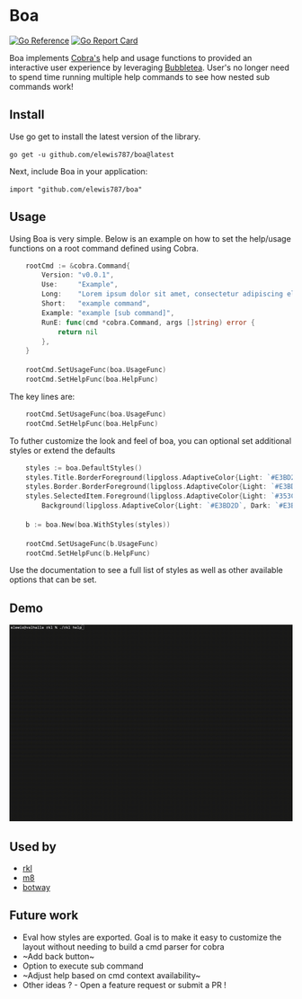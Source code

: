 # Boa
[![Go Reference](https://pkg.go.dev/badge/github.com/elewis787/boa#section-readme.svg)](https://pkg.go.dev/github.com/elewis787/boa#section-readme) [![Go Report Card](https://goreportcard.com/badge/github.com/elewis787/boa)](https://goreportcard.com/report/github.com/elewis787/boa)

Boa implements [Cobra's](https://github.com/spf13/cobra) help and usage functions to provided an interactive user experience by leveraging [Bubbletea](https://github.com/charmbracelet/bubbletea). User's no longer need to spend time running multiple help commands to see how nested sub commands work!

## Install 

Use go get to install the latest version of the library.

`go get -u github.com/elewis787/boa@latest`

Next, include Boa in your application:

`import "github.com/elewis787/boa"`

## Usage

Using Boa is very simple. Below is an example on how to set the help/usage functions on a root command defined using Cobra. 

```go
	rootCmd := &cobra.Command{
		Version: "v0.0.1",
		Use:     "Example",
		Long:    "Lorem ipsum dolor sit amet, consectetur adipiscing elit, sed do eiusmod tempor incididunt ut labore et dolore magna aliqua.",
		Short:   "example command",
		Example: "example [sub command]",
		RunE: func(cmd *cobra.Command, args []string) error {
		    return nil
		},
	}

	rootCmd.SetUsageFunc(boa.UsageFunc)
	rootCmd.SetHelpFunc(boa.HelpFunc)

```

The key lines are: 

```go
	rootCmd.SetUsageFunc(boa.UsageFunc)
	rootCmd.SetHelpFunc(boa.HelpFunc)
```

To futher customize the look and feel of boa, you can optional set additional styles or extend the defaults  

```go 
	styles := boa.DefaultStyles()
	styles.Title.BorderForeground(lipgloss.AdaptiveColor{Light: `#E3BD2D`, Dark: `#E3BD2D`})
	styles.Border.BorderForeground(lipgloss.AdaptiveColor{Light: `#E3BD2D`, Dark: `#E3BD2D`})
	styles.SelectedItem.Foreground(lipgloss.AdaptiveColor{Light: `#353C3B`, Dark: `#353C3B`}).
		Background(lipgloss.AdaptiveColor{Light: `#E3BD2D`, Dark: `#E3BD2D`})

	b := boa.New(boa.WithStyles(styles))

	rootCmd.SetUsageFunc(b.UsageFunc)
	rootCmd.SetHelpFunc(b.HelpFunc)
```

Use the documentation to see a full list of styles as well as other available options that can be set.

## Demo 

![demo](demo.gif)

## Used by 
- [rkl](https://github.com/elewis787/rkl)
- [m8](https://github.com/kochavalabs/m8)
- [botway](https://github.com/abdfnx/botway) 

## Future work 
- Eval how styles are exported. Goal is to make it easy to customize the layout without needing to build a cmd parser for cobra 
- ~Add back button~ 
- Option to execute sub command 
- ~Adjust help based on cmd context availability~ 
- Other ideas ? - Open a feature request or submit a PR ! 
